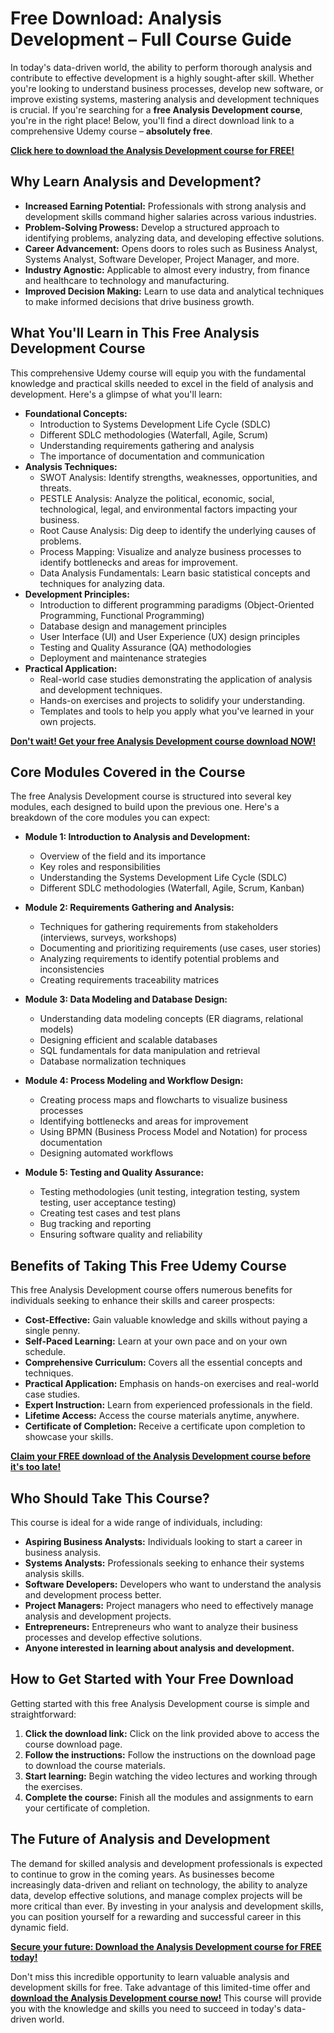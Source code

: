 # Free Download: Analysis Development – Full Course Guide

In today's data-driven world, the ability to perform thorough analysis and contribute to effective development is a highly sought-after skill. Whether you're looking to understand business processes, develop new software, or improve existing systems, mastering analysis and development techniques is crucial. If you're searching for a **free Analysis Development course**, you're in the right place! Below, you'll find a direct download link to a comprehensive Udemy course – **absolutely free**.

[**Click here to download the Analysis Development course for FREE!**](https://udemywork.com/analysis-development)

## Why Learn Analysis and Development?

*   **Increased Earning Potential:** Professionals with strong analysis and development skills command higher salaries across various industries.
*   **Problem-Solving Prowess:** Develop a structured approach to identifying problems, analyzing data, and developing effective solutions.
*   **Career Advancement:** Opens doors to roles such as Business Analyst, Systems Analyst, Software Developer, Project Manager, and more.
*   **Industry Agnostic:** Applicable to almost every industry, from finance and healthcare to technology and manufacturing.
*   **Improved Decision Making:** Learn to use data and analytical techniques to make informed decisions that drive business growth.

## What You'll Learn in This Free Analysis Development Course

This comprehensive Udemy course will equip you with the fundamental knowledge and practical skills needed to excel in the field of analysis and development. Here's a glimpse of what you'll learn:

*   **Foundational Concepts:**
    *   Introduction to Systems Development Life Cycle (SDLC)
    *   Different SDLC methodologies (Waterfall, Agile, Scrum)
    *   Understanding requirements gathering and analysis
    *   The importance of documentation and communication
*   **Analysis Techniques:**
    *   SWOT Analysis: Identify strengths, weaknesses, opportunities, and threats.
    *   PESTLE Analysis: Analyze the political, economic, social, technological, legal, and environmental factors impacting your business.
    *   Root Cause Analysis: Dig deep to identify the underlying causes of problems.
    *   Process Mapping: Visualize and analyze business processes to identify bottlenecks and areas for improvement.
    *   Data Analysis Fundamentals: Learn basic statistical concepts and techniques for analyzing data.
*   **Development Principles:**
    *   Introduction to different programming paradigms (Object-Oriented Programming, Functional Programming)
    *   Database design and management principles
    *   User Interface (UI) and User Experience (UX) design principles
    *   Testing and Quality Assurance (QA) methodologies
    *   Deployment and maintenance strategies
*   **Practical Application:**
    *   Real-world case studies demonstrating the application of analysis and development techniques.
    *   Hands-on exercises and projects to solidify your understanding.
    *   Templates and tools to help you apply what you've learned in your own projects.

[**Don't wait! Get your free Analysis Development course download NOW!**](https://udemywork.com/analysis-development)

## Core Modules Covered in the Course

The free Analysis Development course is structured into several key modules, each designed to build upon the previous one. Here's a breakdown of the core modules you can expect:

*   **Module 1: Introduction to Analysis and Development:**
    *   Overview of the field and its importance
    *   Key roles and responsibilities
    *   Understanding the Systems Development Life Cycle (SDLC)
    *   Different SDLC methodologies (Waterfall, Agile, Scrum, Kanban)

*   **Module 2: Requirements Gathering and Analysis:**
    *   Techniques for gathering requirements from stakeholders (interviews, surveys, workshops)
    *   Documenting and prioritizing requirements (use cases, user stories)
    *   Analyzing requirements to identify potential problems and inconsistencies
    *   Creating requirements traceability matrices

*   **Module 3: Data Modeling and Database Design:**
    *   Understanding data modeling concepts (ER diagrams, relational models)
    *   Designing efficient and scalable databases
    *   SQL fundamentals for data manipulation and retrieval
    *   Database normalization techniques

*   **Module 4: Process Modeling and Workflow Design:**
    *   Creating process maps and flowcharts to visualize business processes
    *   Identifying bottlenecks and areas for improvement
    *   Using BPMN (Business Process Model and Notation) for process documentation
    *   Designing automated workflows

*   **Module 5: Testing and Quality Assurance:**
    *   Testing methodologies (unit testing, integration testing, system testing, user acceptance testing)
    *   Creating test cases and test plans
    *   Bug tracking and reporting
    *   Ensuring software quality and reliability

## Benefits of Taking This Free Udemy Course

This free Analysis Development course offers numerous benefits for individuals seeking to enhance their skills and career prospects:

*   **Cost-Effective:** Gain valuable knowledge and skills without paying a single penny.
*   **Self-Paced Learning:** Learn at your own pace and on your own schedule.
*   **Comprehensive Curriculum:** Covers all the essential concepts and techniques.
*   **Practical Application:** Emphasis on hands-on exercises and real-world case studies.
*   **Expert Instruction:** Learn from experienced professionals in the field.
*   **Lifetime Access:** Access the course materials anytime, anywhere.
*   **Certificate of Completion:** Receive a certificate upon completion to showcase your skills.

[**Claim your FREE download of the Analysis Development course before it's too late!**](https://udemywork.com/analysis-development)

## Who Should Take This Course?

This course is ideal for a wide range of individuals, including:

*   **Aspiring Business Analysts:** Individuals looking to start a career in business analysis.
*   **Systems Analysts:** Professionals seeking to enhance their systems analysis skills.
*   **Software Developers:** Developers who want to understand the analysis and development process better.
*   **Project Managers:** Project managers who need to effectively manage analysis and development projects.
*   **Entrepreneurs:** Entrepreneurs who want to analyze their business processes and develop effective solutions.
*   **Anyone interested in learning about analysis and development.**

## How to Get Started with Your Free Download

Getting started with this free Analysis Development course is simple and straightforward:

1.  **Click the download link:** Click on the link provided above to access the course download page.
2.  **Follow the instructions:** Follow the instructions on the download page to download the course materials.
3.  **Start learning:** Begin watching the video lectures and working through the exercises.
4.  **Complete the course:** Finish all the modules and assignments to earn your certificate of completion.

## The Future of Analysis and Development

The demand for skilled analysis and development professionals is expected to continue to grow in the coming years. As businesses become increasingly data-driven and reliant on technology, the ability to analyze data, develop effective solutions, and manage complex projects will be more critical than ever. By investing in your analysis and development skills, you can position yourself for a rewarding and successful career in this dynamic field.

[**Secure your future: Download the Analysis Development course for FREE today!**](https://udemywork.com/analysis-development)

Don't miss this incredible opportunity to learn valuable analysis and development skills for free. Take advantage of this limited-time offer and **[download the Analysis Development course now!](https://udemywork.com/analysis-development)** This course will provide you with the knowledge and skills you need to succeed in today's data-driven world.
